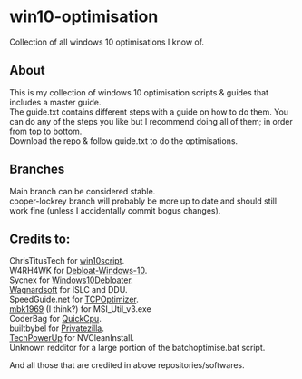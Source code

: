 # win10-optimisation
Collection of all windows 10 optimisations I know of.

## About
This is my collection of windows 10 optimisation scripts & guides that includes a master guide.  
The guide.txt contains different steps with a guide on how to do them. You can do any of the steps you like but I recommend doing all of them; in order from top to bottom.  
Download the repo & follow guide.txt to do the optimisations.

## Branches
Main branch can be considered stable.  
cooper-lockrey branch will probably be more up to date and should still work fine (unless I accidentally commit bogus changes).  

## Credits to:
ChrisTitusTech for [win10script](https://github.com/ChrisTitusTech/win10script).  
W4RH4WK for [Debloat-Windows-10](https://github.com/W4RH4WK/Debloat-Windows-10).  
Sycnex for [Windows10Debloater](https://github.com/Sycnex/Windows10Debloater).  
[Wagnardsoft](https://www.wagnardsoft.com/forums/) for ISLC and DDU.  
SpeedGuide.net for [TCPOptimizer](https://www.speedguide.net/downloads.php).  
[mbk1969](https://forums.guru3d.com/members/mbk1969.247876/) (I think?) for MSI_Util_v3.exe  
CoderBag for [QuickCpu](https://coderbag.com/product/quickcpu).  
builtbybel for [Privatezilla](https://github.com/builtbybel/privatezilla).  
[TechPowerUp](https://www.techpowerup.com/) for NVCleanInstall.  
Unknown redditor for a large portion of the batchoptimise.bat script.

And all those that are credited in above repositories/softwares.
